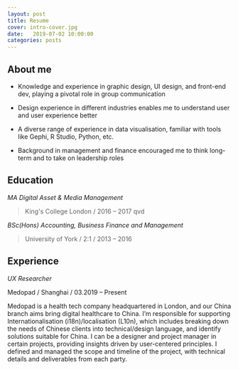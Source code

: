 ```yaml
---
layout: post
title: Resume
cover: intro-cover.jpg
date:   2019-07-02 10:00:00
categories: posts
---
```

## About me

* Knowledge and experience in graphic design, UI design, and front-end dev, playing a pivotal role in group communication  

* Design experience in different industries enables me to understand user and user experience better  
* A diverse range of experience in data visualisation, familiar with tools like Gephi, R Studio, Python, etc.  
* Background in management and finance encouraged me to think long-term and to take on leadership roles  

## Education
*MA Digital Asset & Media Management*  




> King's College London / 2016 – 2017
> qvd




*BSc(Hons) Accounting, Business Finance and Management*

> University of York / 2:1 / 2013 – 2016

## Experience

*UX Researcher*

Medopad / Shanghai / 03.2019 – Present

Medopad is a health tech company headquartered in London, and our China branch aims bring digital healthcare to China. I’m responsible for supporting Internationalisation (i18n)/localisation (L10n), which includes breaking down the needs of Chinese clients into technical/design language, and identify solutions suitable for China. I can be a designer and project manager in certain projects, providing insights driven by user-centered principles. I defined and managed the scope and timeline of the project, with technical details and deliverables from each party.
